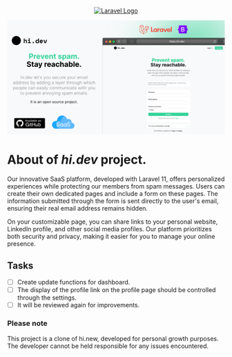 <p align="center"><a href="https://laravel.com" target="_blank"><img src="https://raw.githubusercontent.com/laravel/art/master/logo-lockup/5%20SVG/2%20CMYK/1%20Full%20Color/laravel-logolockup-cmyk-red.svg" width="400" alt="Laravel Logo"></a></p>
<center><img src="https://raw.githubusercontent.com/enderkus/hidev/main/project-cover.png" /></center>

# About of <i>hi.dev</i> project.
Our innovative SaaS platform, developed with Laravel 11, offers personalized experiences while protecting our members from spam messages. Users can create their own dedicated pages and include a form on these pages. The information submitted through the form is sent directly to the user's email, ensuring their real email address remains hidden.

On your customizable page, you can share links to your personal website, LinkedIn profile, and other social media profiles. Our platform prioritizes both security and privacy, making it easier for you to manage your online presence.

## Tasks

- [ ] Create update functions for dashboard.
- [ ] The display of the profile link on the profile page should be controlled through the settings.
- [ ] It will be reviewed again for improvements.

### Please note

This project is a clone of hi.new, developed for personal growth purposes. The developer cannot be held responsible for any issues encountered.
